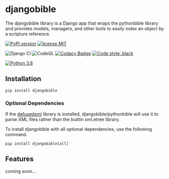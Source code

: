 # djangobible

The djangobible library is a Django app that wraps the pythonbible library and provides models, managers, and other tools to easily index an object by a scripture reference.

[![PyPI version](https://img.shields.io/pypi/v/djangobible)](https://pypi.org/project/djangobible/)
[![license MIT](https://img.shields.io/badge/license-MIT-blue.svg)](https://opensource.org/licenses/MIT)

![Django CI](https://github.com/avendesora/django-bible/workflows/Django%20CI/badge.svg)
![CodeQL](https://github.com/avendesora/django-bible/workflows/CodeQL/badge.svg)
[![Codacy Badge](https://api.codacy.com/project/badge/Grade/ca34603bdaf8446ba288430b69092093)](https://app.codacy.com/gh/avendesora/django-bible?utm_source=github.com&utm_medium=referral&utm_content=avendesora/django-bible&utm_campaign=Badge_Grade_Settings)
[![Code style: black](https://img.shields.io/badge/code%20style-black-000000.svg)](https://github.com/psf/black)

[![Python 3.8](https://img.shields.io/badge/python-3.6%20%7C%203.7%20%7C%203.8-blue?logo=python)](https://www.python.org/downloads/release/python-380/)


## Installation

```shell script
pip install djangobible
```

### Optional Dependencies

If the [defusedxml](https://github.com/tiran/defusedxml) library is installed, djangobible/pythonbible will use it to parse XML files rather than the builtin xml.etree library.

To install djangobible with all optional dependencies, use the following command.

```shell script
pip install djangobible[all]
```

## Features

coming soon...